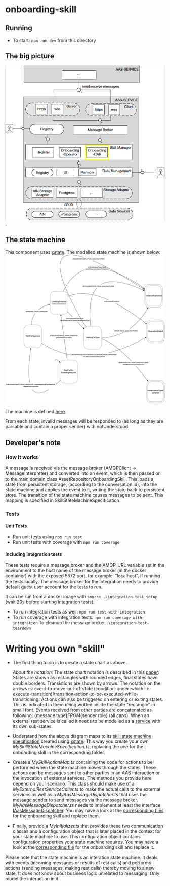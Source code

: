 # onboarding-skill

## Running

- To start: `npm run dev` from this directory

## The big picture

![The big picture](../images/big_picture_car.png).

## The state machine

This component uses [xstate](https://github.com/davidkpiano/xstate). The modelled state machine is shown below: ![The state machine](../images/car.png)

The machine is defined [here](../../src/ts/cmd/onboarding-skill/src/services/onboarding/MySkillStateMachineSpecification.ts).

From each state, invalid messages will be responded to (as long as they are parsable and contain a proper sender) with notUnderstood.

## Developer's note

### How it works

A message is received via the message broker (AMQPClient -> MessageInterpreter) and converted into an event, which is then passed on to the main domain class AssetRepositoryOnboardingSkill. This loads a state from persistent storage, (according to the conversation id), into the state machine and applies the event to it, writing the state back to persistent store. The transition of the state machine causes messages to be sent. This mapping is specified in SkillStateMachineSpecification.

### Tests

#### Unit Tests

- Run unit tests using `npm run test`
- Run unit tests with coverage with `npm run coverage`

#### Including integration tests

These tests require a message broker and the AMQP_URL variable set in the environment to the host name of the message broker (in the docker container) with the exposed 5672 port, for example: "localhost", if running the tests locally. The message broker for the integration needs to provide default guest user account for the tests to run.

It can be run from a docker image with `source .\integration-test-setup` (wait 20s before starting integration tests).

- To run integration tests as well: `npm run test-with-integration`
- To run coverage with integration tests: `npm run coverage-with-integration`
  To cleanup the message broker `.\integration-test-teardown`

# Writing you own "skill"

- The first thing to do is to create a state chart as above. 

   *About the notation:* The state chart notation is described in this [paper](http://www.inf.ed.ac.uk/teaching/courses/seoc/2005_2006/resources/statecharts.pdf): States are shown as rectangles with rounded edges, final states have double borders. Transistions are shown by arrows. The notation on the arrows is: event-to-move-out-of-state (condition-under-which-to-execute-transition)/transition-action-to-be-executed-while-transitioning. Actions can also be triggered on entering or exiting states. This is indicated in them being written inside the state "rectangle" in small font. Events received from other parties are concatenated as following: {message type}_FROM_{sender role} (all caps). When an external rest service is called it needs to be modelled as a [service](https://xstate.js.org/docs/guides/communication.html#the-invoke-property) with its own sub-states. 

- Understand how the above diagram maps to its [skill state machine specification](../../src/ts/cmd/onboarding-skill/src/services/onboarding/MySkillStateMachineSpecification.ts) created using [xstate](https://github.com/davidkpiano/xstate). This way you create your own *MySkillStateMachineSpecification.ts*, replacing the one for the onboarding skill in the corresponding folder.

- Create a *MySkillActionMap.ts* containing the code for actions to be performed when the state machine moves through the states. These actions can be messages sent to other parties in an AAS interaction or the invocation of external services. The methods you provide here depend on your scenario. This class should make use of a *MyExternalRestServiceCaller.ts* to make the actual calls to the external services as well as a *MyAasMessageDispatcher.ts* that uses the [message sender](../../src/ts/cmd/onboarding-skill/src/base/messaging/MessageSender.ts) to send messages via the message broker. *MyAasMessageDispatcher.ts* needs to implement at least the interface [IAasMessageDispatcher](../../src/ts/cmd/onboarding-skill/src/base/messaginginterface/IAasMessageDispatcher.ts). You may have a look at the [corresponding files](../../src/ts/cmd/onboarding-skill/src/services/onboarding) for the onboarding skill and replace them.

- Finally, provide a *MyInitializer.ts* that provides these two communication classes and a configuration object that is later placed in the context for your state machine to use. This configuration object contains configuration properties your state machine requires. You may have a look at the [corresponding file](../../src/ts/cmd/onboarding-skill/src/services/onboarding/MyInitializer.ts) for the onboarding skill and replace it.
  
  
Please note that the state machine is an interation state machine. It deals with events (incoming messages or results of rest calls) and performs actions (sending messages, making rest calls) thereby moving to a new state. It does not know about business logic unrelated to messaging. Only model the interaction in it.
